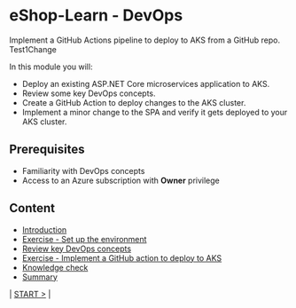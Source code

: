 # eShop-Learn - DevOps

Implement a GitHub Actions pipeline to deploy to AKS from a GitHub repo.
Test1Change

In this module you will:

- Deploy an existing ASP.NET Core microservices application to AKS.
- Review some key DevOps concepts.
- Create a GitHub Action to deploy changes to the AKS cluster.
- Implement a minor change to the SPA and verify it gets deployed to your AKS cluster.

## Prerequisites

- Familiarity with DevOps concepts
- Access to an Azure subscription with **Owner** privilege

## Content

- [Introduction](doc/introduction.md)
- [Exercise - Set up the environment](doc/environment-setup.md)
- [Review key DevOps concepts](doc/review-devops-concepts.md)
- [Exercise - Implement a GitHub action to deploy to AKS](doc/implement-github-action-deploy-to-aks.md)
- [Knowledge check](doc/knowledge-check.md)
- [Summary](doc/summary.md)

| [START >](doc/introduction.md) |